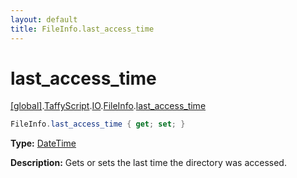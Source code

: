 ```yaml
---
layout: default
title: FileInfo.last_access_time
---
```


# last_access_time

[\[global\]]({{site.baseurl}}/docs/).[TaffyScript]({{site.baseurl}}/docs/TaffyScript/).[IO]({{site.baseurl}}/docs/TaffyScript/IO/).[FileInfo]({{site.baseurl}}/docs/TaffyScript/IO/FileInfo/).[last_access_time]({{site.baseurl}}/docs/TaffyScript/IO/FileInfo/last_access_time/)

```cs
FileInfo.last_access_time { get; set; }
```

**Type:** [DateTime]({{site.baseurl}}/docs/TaffyScript/DateTime)

**Description:** Gets or sets the last time the directory was accessed.
